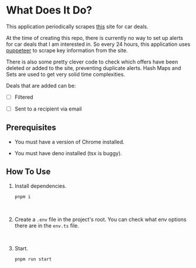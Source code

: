# What Does It Do?

This application periodically scrapes [this](https://www.nhsfleetsolutions.co.uk/special-offers)
site for car deals.

At the time of creating this repo, there is currently no way to set up alerts 
for car deals that I am interested in. So every 24 hours, this application uses 
[puppeteer](https://github.com/puppeteer/puppeteer) to scrape key information 
from the site.

There is also some pretty clever code to check which offers have been deleted or 
added to the site, preventing duplicate alerts. Hash Maps and Sets are used to 
get very solid time complexities.

Deals that are added can be:
- [ ] Filtered
- [ ] Sent to a recipient via email


## Prerequisites

* You must have a version of Chrome installed.

* You must have deno installed (tsx is buggy).


## How To Use

1.  Install dependencies.
    ```bash
    pnpm i
    ```

<br>

2.  Create a `.env` file in the project's root. You can check what env options 
    there are in the `env.ts` file.

<br>

3.  Start.
    ```bash
    pnpm run start
    ```